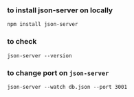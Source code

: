 ### to install json-server on locally
```npm install json-server```
### to check
```json-server --version```
### to change port on `json-server`
```json-server --watch db.json --port 3001```